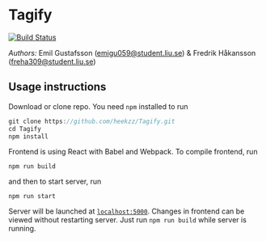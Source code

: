 # Tagify
[![Build Status](https://travis-ci.com/heekzz/Tagify.svg?token=5ohCHEZXVjSFxxcZAkdP&branch=master)](https://travis-ci.com/heekzz/Tagify)

*Authors:* Emil Gustafsson (emigu059@student.liu.se) & Fredrik Håkansson (freha309@student.liu.se)

## Usage instructions
Download or clone repo. You need `npm` installed to run
```javascript
git clone https://github.com/heekzz/Tagify.git
cd Tagify
npm install
```
Frontend is using React with Babel and Webpack. To compile frontend, run 
````npm
npm run build
````
and then to start server, run
````npm
npm run start
````
Server will be launched at [`localhost:5000`](http://localhost:5000). Changes in frontend can be viewed without restarting server.
 Just run `npm run build` while server is running.